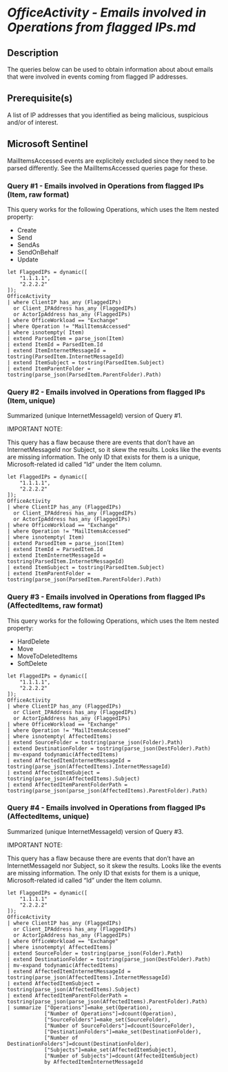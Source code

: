 # *OfficeActivity - Emails involved in Operations from flagged IPs.md*

## Description

The queries below can be used to obtain information about about emails that were involved in events coming from flagged IP addresses.

## Prerequisite(s) #

A list of IP addresses that you identified as being malicious, suspicious and/or of interest.

## Microsoft Sentinel

MailItemsAccessed events are explicitely excluded since they need to be parsed differently. See the MailItemsAccessed queries page for these.

### Query #1 - Emails involved in Operations from flagged IPs (Item, raw format)

This query works for the following Operations, which uses the Item nested property:
- Create
- Send
- SendAs
- SendOnBehalf
- Update

```KQL
let FlaggedIPs = dynamic([
    "1.1.1.1",
    "2.2.2.2"
]);
OfficeActivity
| where ClientIP has_any (FlaggedIPs)
  or Client_IPAddress has_any (FlaggedIPs)
  or ActorIpAddress has_any (FlaggedIPs)
| where OfficeWorkload == "Exchange"
| where Operation != "MailItemsAccessed"
| where isnotempty( Item)
| extend ParsedItem = parse_json(Item)
| extend ItemId = ParsedItem.Id
| extend ItemInternetMessageId = tostring(ParsedItem.InternetMessageId)
| extend ItemSubject = tostring(ParsedItem.Subject)
| extend ItemParentFolder = tostring(parse_json(ParsedItem.ParentFolder).Path)
```
### Query #2 - Emails involved in Operations from flagged IPs (Item, unique)

Summarized (unique InternetMessageId) version of Query #1.

IMPORTANT NOTE:

This query has a flaw because there are events that don’t have an InternetMessageId nor Subject, so it skew the results. Looks like the events are missing information. The only ID that exists for them is a unique, Microsoft-related id called “Id” under the Item column.

```KQL
let FlaggedIPs = dynamic([
    "1.1.1.1",
    "2.2.2.2"
]);
OfficeActivity
| where ClientIP has_any (FlaggedIPs)
  or Client_IPAddress has_any (FlaggedIPs)
  or ActorIpAddress has_any (FlaggedIPs)
| where OfficeWorkload == "Exchange"
| where Operation != "MailItemsAccessed"
| where isnotempty( Item)
| extend ParsedItem = parse_json(Item)
| extend ItemId = ParsedItem.Id
| extend ItemInternetMessageId = tostring(ParsedItem.InternetMessageId)
| extend ItemSubject = tostring(ParsedItem.Subject)
| extend ItemParentFolder = tostring(parse_json(ParsedItem.ParentFolder).Path)
```
### Query #3 - Emails involved in Operations from flagged IPs (AffectedItems, raw format)

This query works for the following Operations, which uses the Item nested property:
- HardDelete
- Move
- MoveToDeletedItems
- SoftDelete

```KQL
let FlaggedIPs = dynamic([
    "1.1.1.1",
    "2.2.2.2"
]);
OfficeActivity
| where ClientIP has_any (FlaggedIPs)
  or Client_IPAddress has_any (FlaggedIPs)
  or ActorIpAddress has_any (FlaggedIPs)
| where OfficeWorkload == "Exchange"
| where Operation != "MailItemsAccessed"
| where isnotempty( AffectedItems)
| extend SourceFolder = tostring(parse_json(Folder).Path)
| extend DestinationFolder = tostring(parse_json(DestFolder).Path)
| mv-expand todynamic(AffectedItems)
| extend AffectedItemInternetMessageId = tostring(parse_json(AffectedItems).InternetMessageId)
| extend AffectedItemSubject = tostring(parse_json(AffectedItems).Subject)
| extend AffectedItemParentFolderPath = tostring(parse_json(parse_json(AffectedItems).ParentFolder).Path)
```
### Query #4 - Emails involved in Operations from flagged IPs (AffectedItems, unique)

Summarized (unique InternetMessageId) version of Query #3.

IMPORTANT NOTE:

This query has a flaw because there are events that don’t have an InternetMessageId nor Subject, so it skew the results. Looks like the events are missing information. The only ID that exists for them is a unique, Microsoft-related id called “Id” under the Item column.

```KQL
let FlaggedIPs = dynamic([
    "1.1.1.1"
    "2.2.2.2"
]);
OfficeActivity
| where ClientIP has_any (FlaggedIPs)
  or Client_IPAddress has_any (FlaggedIPs)
  or ActorIpAddress has_any (FlaggedIPs)
| where OfficeWorkload == "Exchange"
| where isnotempty( AffectedItems)
| extend SourceFolder = tostring(parse_json(Folder).Path)
| extend DestinationFolder = tostring(parse_json(DestFolder).Path)
| mv-expand todynamic(AffectedItems)
| extend AffectedItemInternetMessageId = tostring(parse_json(AffectedItems).InternetMessageId)
| extend AffectedItemSubject = tostring(parse_json(AffectedItems).Subject)
| extend AffectedItemParentFolderPath = tostring(parse_json(parse_json(AffectedItems).ParentFolder).Path)
| summarize ["Operations"]=make_set(Operation),
            ["Number of Operations"]=dcount(Operation),
            ["SourceFolders"]=make_set(SourceFolder),
            ["Number of SourceFolders"]=dcount(SourceFolder),
            ["DestinationFolders"]=make_set(DestinationFolder),
            ["Number of DestinationFolders"]=dcount(DestinationFolder),
            ["Subjects"]=make_set(AffectedItemSubject),
            ["Number of Subjects"]=dcount(AffectedItemSubject)
            by AffectedItemInternetMessageId
```
